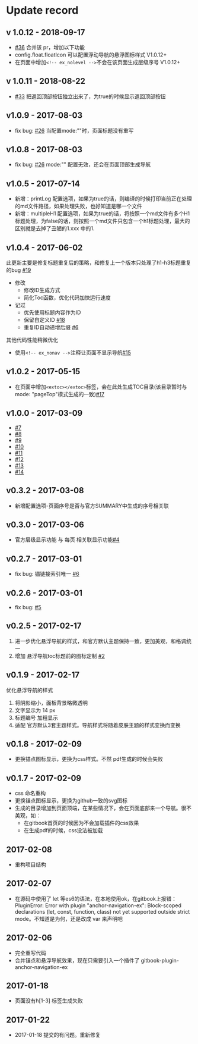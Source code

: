 # Update record
## v 1.0.12 - 2018-09-17
- [#36](https://github.com/zq99299/gitbook-plugin-anchor-navigation-ex/pull/36) 合并该 pr，增加以下功能
- config.float.floatIcon 可以配置浮动导航的悬浮图标样式  V1.0.12+
- 在页面中增加`<!-- ex_nolevel -->`不会在该页面生成层级序号 V1.0.12+

## v 1.0.11 - 2018-08-22
- [#33](https://github.com/zq99299/gitbook-plugin-anchor-navigation-ex/pull/33) 把返回顶部按钮独立出来了，为true的时候显示返回顶部按钮

## v1.0.9 - 2017-08-03
- fix bug: [#26](https://github.com/zq99299/gitbook-plugin-anchor-navigation-ex/pull/26) 当配置mode:""时，页面标题没有重写

## v1.0.8 - 2017-08-03
- fix bug: [#26](https://github.com/zq99299/gitbook-plugin-anchor-navigation-ex/pull/26) mode:"" 配置无效，还会在页面顶部生成导航

## v1.0.5 - 2017-07-14
- 新增：printLog 配置选项，如果为true的话，则编译的时候打印当前正在处理的md文件路径，如果处理失败，也好知道是哪一个文件
- 新增：multipleH1 配置选项，如果为true的话，将按照一个md文件有多个H1标题处理，为false的话，则按照一个md文件只包含一个h1标题处理，最大的区别就是去掉了丑陋的1.xxx 中的1.

## v1.0.4 - 2017-06-02
此更新主要是修复标题重复后的策略，和修复上一个版本只处理了h1-h3标题重复的bug [#19](https://github.com/zq99299/gitbook-plugin-anchor-navigation-ex/pull/19)
- 修改
    - 修改ID生成方式
    - 简化Toc函数，优化代码加快运行速度
- 记过
    - 优先使用标题内容作为ID
    - 保留自定义ID [#18](https://github.com/zq99299/gitbook-plugin-anchor-navigation-ex/pull/18)
    - 重复ID自动递增后缀 [#6](https://github.com/zq99299/gitbook-plugin-anchor-navigation-ex/pull/6)

其他代码性能稍微优化
- 使用`<!-- ex_nonav -->`注释让页面不显示导航[#15](https://github.com/zq99299/gitbook-plugin-anchor-navigation-ex/pull/15)

## v1.0.2 - 2017-05-15
- 在页面中增加`<extoc></extoc>`标签，会在此处生成TOC目录(该目录暂时与mode: "pageTop"模式生成的一致)[#17](https://github.com/zq99299/gitbook-plugin-anchor-navigation-ex/pull/17)


## v1.0.0 - 2017-03-09
- [#7](https://github.com/zq99299/gitbook-plugin-anchor-navigation-ex/pull/7)
- [#8](https://github.com/zq99299/gitbook-plugin-anchor-navigation-ex/pull/8)
- [#9](https://github.com/zq99299/gitbook-plugin-anchor-navigation-ex/pull/9)
- [#10](https://github.com/zq99299/gitbook-plugin-anchor-navigation-ex/pull/10)
- [#11](https://github.com/zq99299/gitbook-plugin-anchor-navigation-ex/pull/11)
- [#12](https://github.com/zq99299/gitbook-plugin-anchor-navigation-ex/pull/12)
- [#13](https://github.com/zq99299/gitbook-plugin-anchor-navigation-ex/pull/13)
- [#14](https://github.com/zq99299/gitbook-plugin-anchor-navigation-ex/pull/14)

## v0.3.2 - 2017-03-08
- 新增配置选项-页面序号是否与官方SUMMARY中生成的序号相关联

## v0.3.0 - 2017-03-06
- 官方层级显示功能 与  每页 相关联显示功能[#4](https://github.com/zq99299/gitbook-plugin-anchor-navigation-ex/pull/4)


## v0.2.7 - 2017-03-01
- fix bug: 锚链接索引唯一 [#6](https://github.com/zq99299/gitbook-plugin-anchor-navigation-ex/pull/6)

## v0.2.6 - 2017-03-01
- fix bug: [#5](https://github.com/zq99299/gitbook-plugin-anchor-navigation-ex/pull/5)

## v0.2.5 - 2017-02-17

1. 进一步优化悬浮导航的样式，和官方默认主题保持一致，更加美观，和格调统一
2. 增加 悬浮导航toc标题前的图标定制 [#2](https://github.com/zq99299/gitbook-plugin-anchor-navigation-ex/issues/2)

## v0.1.9 - 2017-02-17
优化悬浮导航的样式

1. 将阴影缩小，面板背景略微透明
2. 文字显示为 14 px
3. 标题编号 加粗显示
4. 适配 官方默认3套主题样式。导航样式将随着皮肤主题的样式变换而变换

## v0.1.8 - 2017-02-09
* 更换锚点图标显示，更换为css样式。不然 pdf生成的时候会失败

## v0.1.7 - 2017-02-09
* css 命名重构
* 更换锚点图标显示，更换为github一致的svg图标
* 生成的目录增加到页面顶端，在某些情况下，会在页面底部来一个导航。很不美观，如：
  - 在gitbook首页的时候因为不会加载插件的css效果
  - 在生成pdf的时候，css没法被加载

## 2017-02-08
* 重构项目结构

## 2017-02-07
* 在源码中使用了 let 等es6的语法，在本地使用ok，在gitbook上报错：PluginError: Error with plugin "anchor-navigation-ex": Block-scoped declarations (let, const, function, class) not yet supported outside strict mode。不知道是为何，还是改成 var 来声明吧

## 2017-02-06
* 完全重写代码
* 合并锚点和悬浮导航效果，现在只需要引入一个插件了 gitbook-plugin-anchor-navigation-ex

## 2017-01-18
* 页面没有h[1-3] 标签生成失败

## 2017-01-22
* 2017-01-18 提交的有问题。重新修复
